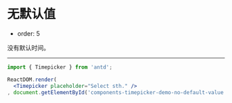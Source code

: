 无默认值
====

-	order: 5

没有默认时间。

---

````jsx
import { Timepicker } from 'antd';

ReactDOM.render(
  <Timepicker placeholder="Select sth." />
, document.getElementById('components-timepicker-demo-no-default-value'));
````
